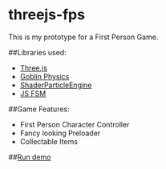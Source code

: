 # threejs-fps
This is my prototype for a First Person Game.

##Libraries used:
- [Three.js](https://github.com/mrdoob/three.js/)
- [Goblin Physics](https://github.com/chandlerprall/GoblinPhysics)
- [ShaderParticleEngine](https://github.com/squarefeet/ShaderParticleEngine)
- [JS FSM](https://github.com/jakesgordon/javascript-state-machine)

##Game Features:
- First Person Character Controller
- Fancy looking Preloader
- Collectable Items

##[Run demo](https://weiserhei.github.io/threejs-fps/)
